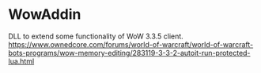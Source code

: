 WowAddin
========
DLL to extend some functionality of WoW 3.3.5 client.
https://www.ownedcore.com/forums/world-of-warcraft/world-of-warcraft-bots-programs/wow-memory-editing/283119-3-3-2-autoit-run-protected-lua.html
